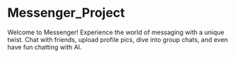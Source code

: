 # Messenger_Project
Welcome to Messenger! Experience the world of messaging with a unique twist. Chat with friends, upload profile pics, dive into group chats, and even have fun chatting with AI.
